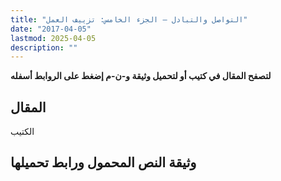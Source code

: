 ```yaml
---
title: "التواصل والتبادل – الجزء الخامس: تزييف العمل"
date: "2017-04-05"
lastmod: 2025-04-05
description: ""
---
```

**لتصفح المقال في كتيب أو لتحميل وثيقة و-ن-م إضغط على الروابط أسفله**

## المقال

الكتيب

## وثيقة النص المحمول ورابط تحميلها

###

